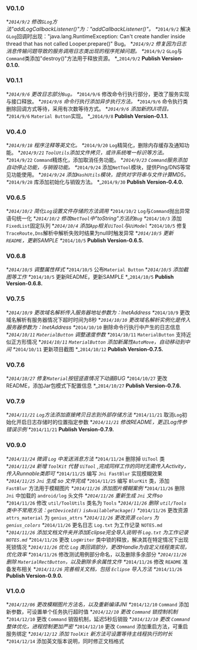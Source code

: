 ### V0.1.0
*_`2014/9/2` 修改`GLog`方法"addLogCallbackListener()"为："addCallbackListener()"。
*_`2014/9/2` 解决`GLog`回调时出现："java.lang.RuntimeException: Can't create handler inside thread that has not called Looper.prepare()" Bug。
*_`2014/9/2` 修复因为日志消息传输问题导致的服务调用日志类出现的程序死掉问题。
*_`2014/9/2` `GLog`与`Command`类添加"destroy()"方法用于释放资源。
*_`2014/9/2` **Publish Version-0.1.0.**


### V0.1.1
*_`2014/9/6` 更改日志部分`Bug`。
*_`2014/9/6` 修改命令行执行部分，更改了服务实现与接口释放。
*_`2014/9/6` 命令行执行添加异步执行方法。
*_`2014/9/6` 命令执行类删除回调方式等待，采用有次数等待方式。
*_`2014/9/6` 添加新的UI项目。
*_`2014/9/6` `Material Button`实现。
*_`2014/9/8` **Publish Version-0.1.1.**


### V0.4.0
*_`2014/9/18` 程序注释等英文化。
*_`2014/9/20` `Log`精简化，删除内存缓存及通知功能。
*_`2014/9/21` `ToolUtils`添加文件拷贝，或许系统唯一标识等方法。
*_`2014/9/22` `Command`精炼化，添加取消任务功能。
*_`2014/9/23` `Command`服务添加自动停止功能，与销毁功能。
*_`2014/9/24` 添加`NetTool`模块，提供Ping/DNS等常见功能使用。
*_`2014/9/24` 添加`HashUtils`模块，提供对字符串与文件计算MD5。
*_`2014/9/28` 库添加初始化与销毁方法。
*_`2014/9/30` **Publish Version-0.4.0.**


### V0.6.5
*_`2014/10/2` 简化`Log`设置文件存储的方法调用
*_`2014/10/2` `Log`与`Command`抛出异常语句统一化
*_`2014/10/2` 修改`NetTool`中"toString"方法的`Bug`
*_`2014/10/3` 添加`FixedList`固定队列
*_`2014/10/4` 添加`App`相关`UiTool`与`UiModel`
*_`2014/10/5` 修复`TraceRoute,Dns`解析中解析失败时结果为null时触发异常
*_`2014/10/5` 更新`README`，更新SAMPLE
*_`2014/10/5` **Publish Version-0.6.5.**


### V0.6.8
*_`2014/10/5` 调整属性样式
*_`2014/10/5` 公布`Material Button`
*_`2014/10/5` 添加截图等工作
*_`2014/10/5` 更新README，更新SAMPLE
*_`2014/10/5` **Publish Version-0.6.8.**


### V0.7.5
*_`2014/10/9` 更改域名解析传入服务器地址参数为：InetAddress
*_`2014/10/9` 更改域名解析有服务器情况下超时时间为8秒
*_`2014/10/10` 更改域名解析实例化是传入服务器参数为：InetAddress
*_`2014/10/10` 删除命令行执行中产生的日志信息
*_`2014/10/11` `MaterialButton` 调整速度参数
*_`2014/10/11` `MaterialButton` 支持近似正方形情况
*_`2014/10/11` `MaterialButton` 添加新属性`AutoMove`，自动移动到中间
*_`2014/10/11` 更新项目截图
*_`2014/10/12` **Publish Version-0.7.5.**


### V0.7.6
*_`2014/10/27` 修复`Material`按钮竖直情况下动画BUG
*_`2014/10/27` 更改README，添加Jar包模式下配置信息
*_`2014/10/27` **Publish Version-0.7.6.**


### V0.7.9
*_`2014/11/21` `Log`方法添加直接拷贝日志到外部存储方法
*_`2014/11/21` 取消`Log`初始化开启日志存储时的位置指定参数
*_`2014/11/21` 修改README，更正Log传参错误示例
*_`2014/11/21` **Publish Version-0.7.9.**


### V0.9.0
*_`2014/11/24` 微调 `Log` 中发送消息方法
*_`2014/11/24` 删除掉 `UiTool` 类
*_`2014/11/24` 新增 `ToolKit` 代替 `UiTool` ,完成同样工作的同时无需传入Activity，传入Runnable类即可
*_`2014/11/25` 编写 `Jni FastBlur` 实现模糊效果
*_`2014/11/25` `Jni` 生成 so 文件完成
*_`2014/11/25` 编写 `BlurKit` 类，添加 `FastBlur` 方法用于模糊图片
*_`2014/11/26` 添加图片模糊案例
*_`2014/11/26` 删除 `Jni` 中加载的 `android/log` 头文件
*_`2014/11/26` 重新生成 `Jni` 文件so
*_`2014/11/26` 修改 `util/ToolUtils` 类名为 `Tools`
*_`2014/11/26` 删除 `util/Tools` 类中不常用方法：`getDeviceId()` `isAvailablePackage()`
*_`2014/11/26` 更改资源 `attrs_material` 为 `genius_attrs`
*_`2014/11/26` 更改资源 `colors` 为 `genius_colors`
*_`2014/11/26` 更名日志 `Log.txt` 为工作记录 `NOTES.md`
*_`2014/11/26` 添加文档文件夹并添加Eclipse完全导入说明书 `Log.txt` 为工作记录 `NOTES.md`
*_`2014/11/26` 更改 `LogWriter` 类中锁的释放，解决其在特定情况下出现死锁情况
*_`2014/11/26` 优化 `Log` 类回调部分，更改Handle为自定义线程类实现，优化效率
*_`2014/11/26` 修改测试用例部分命名，以及删除多余部分
*_`2014/11/26` 删除 `MaterialRectButton`，以及删除多余属性文件
*_`2014/11/26` 修改 `README` 准备发布相关
*_`2014/11/26` 完善相关文档，包括 `Eclipse` 导入方法
*_`2014/11/26` **Publish Version-0.9.0.**

### V1.0.0
*_`2014/12/06` 更改模糊图片方法名，以及重新编译JNI
*_`2014/12/10` `Command` 添加新参数，可设置单个任务执行超时值
*_`2014/12/10` 更改 `Command` 锁控制机制
*_`2014/12/10` 更改 `Command` 销毁机制，延迟5秒后销毁
*_`2014/12/10` 更改 `Command` 整体优化，进程控制更加严密
*_`2014/12/10` 更改 `Command` 添加重启方法，可重启服务绑定
*_`2014/12/12` 添加 `ToolKit` 新方法可设置等待主线程执行的时长
*_`2014/12/14` 添加英文版本说明，同时修正文档格式